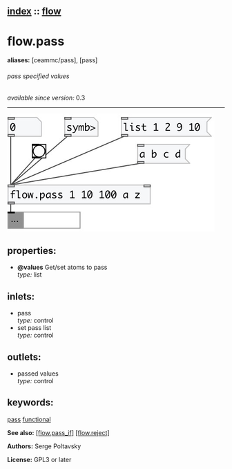 [index](index.html) :: [flow](category_flow.html)
---

# flow.pass
**aliases:** [ceammc/pass], [pass]


###### pass specified values

*available since version:* 0.3

---




[![example](../examples/img/flow.pass.jpg)](../examples/pd/flow.pass.pd)







## properties:

* **@values** 
Get/set atoms to pass<br>
_type:_ list<br>



## inlets:

* pass<br>
_type:_ control
* set pass list<br>
_type:_ control



## outlets:

* passed values<br>
_type:_ control



## keywords:

[pass](keywords/pass.html)
[functional](keywords/functional.html)



**See also:**
[\[flow.pass_if\]](flow.pass_if.html)
[\[flow.reject\]](flow.reject.html)




**Authors:** Serge Poltavsky




**License:** GPL3 or later





